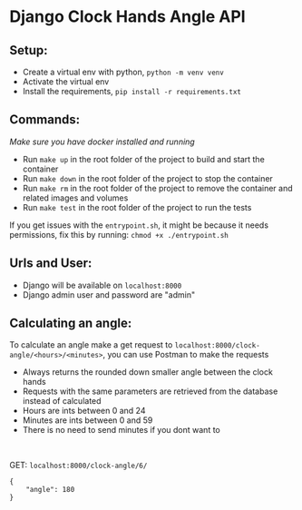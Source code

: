# Django Clock Hands Angle API

## Setup:
- Create a virtual env with python, `python -m venv venv`
- Activate the virtual env
- Install the requirements, `pip install -r requirements.txt`
 
## Commands:
*Make sure you have docker installed and running*
- Run `make up` in the root folder of the project to build and start the container
- Run `make down` in the root folder of the project to stop the container
- Run `make rm` in the root folder of the project to remove the container and related images and volumes
- Run `make test` in the root folder of the project to run the tests

If you get issues with the `entrypoint.sh`, it might be because it needs permissions, fix this by running: `chmod +x ./entrypoint.sh`

## Urls and User:
- Django will be available on `localhost:8000`
- Django admin user and password are "admin"

## Calculating an angle:
To calculate an angle make a get request to `localhost:8000/clock-angle/<hours>/<minutes>`, you can use Postman to make the requests
- Always returns the rounded down smaller angle between the clock hands
- Requests with the same parameters are retrieved from the database instead of calculated
- Hours are ints between 0 and 24
- Minutes are ints between 0 and 59
- There is no need to send minutes if you dont want to

<br>

GET: `localhost:8000/clock-angle/6/`
```
{
    "angle": 180
}
```